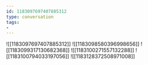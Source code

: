 ```yaml
---
id: 1183097697407885312
type: conversation
tags:
- 
---
```

![[1183097697407885312]]
![[1183098580396998656]]
![[1183099317130682368]]
![[1183100271557132288]]
![[1183100794033197056]]
![[1183128372508971008]]

